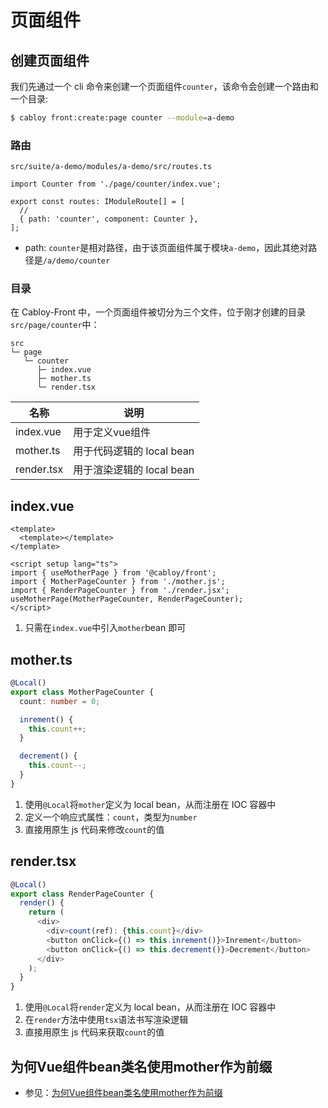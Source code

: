 # 页面组件

## 创建页面组件

我们先通过一个 cli 命令来创建一个页面组件`counter`，该命令会创建一个路由和一个目录:

```bash
$ cabloy front:create:page counter --module=a-demo
```

### 路由

`src/suite/a-demo/modules/a-demo/src/routes.ts`

```typescript{1,5}
import Counter from './page/counter/index.vue';

export const routes: IModuleRoute[] = [
  //
  { path: 'counter', component: Counter },
];
```

- path: `counter`是相对路径，由于该页面组件属于模块`a-demo`，因此其绝对路径是`/a/demo/counter`

### 目录

在 Cabloy-Front 中，一个页面组件被切分为三个文件，位于刚才创建的目录`src/page/counter`中：

```
src
└─ page
   └─ counter
      ├─ index.vue
      ├─ mother.ts
      └─ render.tsx
```

| 名称       | 说明                      |
| ---------- | ------------------------- |
| index.vue  | 用于定义vue组件           |
| mother.ts  | 用于代码逻辑的 local bean |
| render.tsx | 用于渲染逻辑的 local bean |

## index.vue

```vue
<template>
  <template></template>
</template>

<script setup lang="ts">
import { useMotherPage } from '@cabloy/front';
import { MotherPageCounter } from './mother.js';
import { RenderPageCounter } from './render.jsx';
useMotherPage(MotherPageCounter, RenderPageCounter);
</script>
```

1. 只需在`index.vue`中引入`mother`bean 即可

## mother.ts

```typescript
@Local()
export class MotherPageCounter {
  count: number = 0;

  inrement() {
    this.count++;
  }

  decrement() {
    this.count--;
  }
}
```

1. 使用`@Local`将`mother`定义为 local bean，从而注册在 IOC 容器中
2. 定义一个响应式属性：`count`，类型为`number`
3. 直接用原生 js 代码来修改`count`的值

## render.tsx

```typescript
@Local()
export class RenderPageCounter {
  render() {
    return (
      <div>
        <div>count(ref): {this.count}</div>
        <button onClick={() => this.inrement()}>Inrement</button>
        <button onClick={() => this.decrement()}>Decrement</button>
      </div>
    );
  }
}
```

1. 使用`@Local`将`render`定义为 local bean，从而注册在 IOC 容器中
2. 在`render`方法中使用`tsx`语法书写渲染逻辑
3. 直接用原生 js 代码来获取`count`的值

## 为何Vue组件bean类名使用mother作为前缀

- 参见：[为何Vue组件bean类名使用mother作为前缀](../../resources/faq.md#faq-mother)
